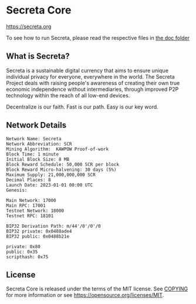 Secreta Core
=====================================

https://secreta.org

To see how to run Secreta, please read the respective files in [the doc folder](doc)

What is Secreta?
----------------

Secreta is a sustainable digital currency that aims to ensure unique individual privacy for everyone,
everywhere in the world. The Secreta Project deals with raising people's awareness of creating their own true economic independence without intermediaries, 
through improved P2P technology within the reach of all low-end devices.

Decentralize is our faith. Fast is our path. Easy is our key word.

Network Details
----------------
```
Network Name: Secreta
Network Abbreviation: SCR
Mining Algorithm:  KAWPOW Proof-of-work
Block Time: 1 minute
Initial Block Size: 8 MB
Block Reward Schedule: 50,000 SCR per block
Block Reward Micro-halvening: 30 days (5%)
Maximum Supply: 21,000,000,000 SCR
Decimal Places: 8
Launch Date: 2023-01-01 00:00 UTC
Genesis: 

Main Network: 17000
Main RPC: 17001
Testnet Network: 18000
Testnet RPC: 18101
 
BIP32 Derivation Path: m/44'/0'/0'/0
BIP32 private: 0x0488ade4
BIP32 public: 0x0488b21e

private: 0x80
public: 0x35
scripthash: 0x75
```

License
-------

Secreta Core is released under the terms of the MIT license. See [COPYING](COPYING) for more
information or see https://opensource.org/licenses/MIT.
